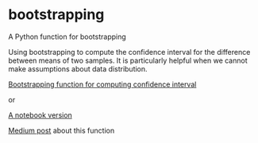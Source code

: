 # bootstrapping
A Python function for bootstrapping

Using bootstrapping to compute the confidence interval for the difference between means of two samples.
It is particularly helpful when we cannot make assumptions about data distribution.

[Bootstrapping function for computing confidence interval](https://github.com/wenjun97/bootstrapping/blob/master/bootstrapping.py)

or 

[A notebook version](https://github.com/wenjun97/bootstrapping/blob/master/bootstrapping.ipynb)

[Medium post](https://medium.com/@wenjun.sarah.sun/bootstrap-confidence-interval-in-python-3fe8d5a6fd56?source=friends_link&sk=aae3149a100da67cce734cd6a5178b1f) about this function

